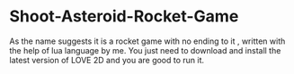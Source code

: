 # Shoot-Asteroid-Rocket-Game
As the name suggests it is a rocket game with no ending to it , written with the help of lua language by me.
You just need to download and install the latest version of LOVE 2D and you are good to run it.
